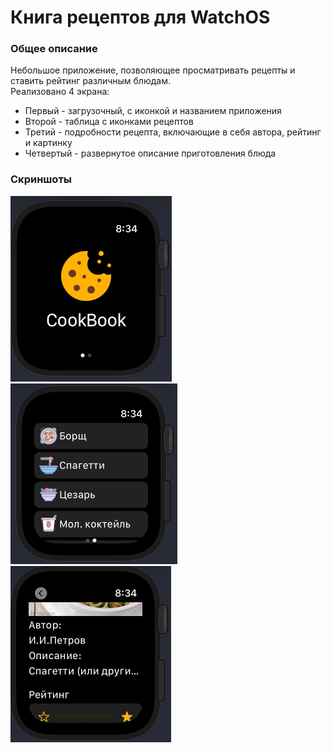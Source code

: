 Книга рецептов для WatchOS
========================

### Общее описание
Небольшое приложение, позволяющее просматривать рецепты и ставить рейтинг различным блюдам.  
Реализовано 4 экрана:
 - Первый - загрузочный, с иконкой и названием приложения
 - Второй - таблица с иконками рецептов
 - Третий - подробности рецепта, включающие в себя автора, рейтинг и картинку
 - Четвертый - развернутое описание приготовления блюда

### Скриншоты
![Основное окно](screenshots/main.jpg)
![Список](screenshots/list.jpg)
![Описание](screenshots/details.jpg)
